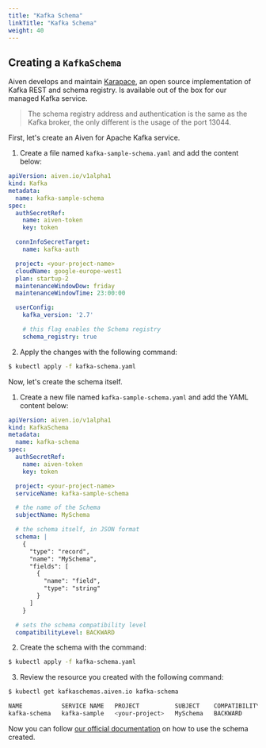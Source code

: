 ```yaml
---
title: "Kafka Schema"
linkTitle: "Kafka Schema"
weight: 40
---
```


## Creating a `KafkaSchema`
Aiven develops and maintain [Karapace](https://github.com/aiven/karapace), an open source implementation of Kafka REST
and schema registry. Is available out of the box for our managed Kafka service.

> The schema registry address and authentication is the same as the Kafka broker, the only different is the usage of the port 13044.

First, let's create an Aiven for Apache Kafka service.

1. Create a file named `kafka-sample-schema.yaml` and add the content below: 
```yaml
apiVersion: aiven.io/v1alpha1
kind: Kafka
metadata:
  name: kafka-sample-schema
spec:
  authSecretRef:
    name: aiven-token
    key: token

  connInfoSecretTarget:
    name: kafka-auth

  project: <your-project-name>
  cloudName: google-europe-west1
  plan: startup-2
  maintenanceWindowDow: friday
  maintenanceWindowTime: 23:00:00

  userConfig:
    kafka_version: '2.7'

    # this flag enables the Schema registry
    schema_registry: true
```

2. Apply the changes with the following command:

```bash
$ kubectl apply -f kafka-schema.yaml 
```

Now, let's create the schema itself.

1. Create a new file named `kafka-sample-schema.yaml` and add the YAML content below:

```yaml
apiVersion: aiven.io/v1alpha1
kind: KafkaSchema
metadata:
  name: kafka-schema
spec:
  authSecretRef:
    name: aiven-token
    key: token

  project: <your-project-name>
  serviceName: kafka-sample-schema

  # the name of the Schema
  subjectName: MySchema

  # the schema itself, in JSON format
  schema: |
    {
      "type": "record",
      "name": "MySchema",
      "fields": [
        {
          "name": "field",
          "type": "string"
        }
      ]
    }

  # sets the schema compatibility level 
  compatibilityLevel: BACKWARD
```

2. Create the schema with the command:

```bash
$ kubectl apply -f kafka-schema.yaml
```

3. Review the resource you created with the following command:

```bash
$ kubectl get kafkaschemas.aiven.io kafka-schema

NAME           SERVICE NAME   PROJECT          SUBJECT    COMPATIBILITY LEVEL   VERSION
kafka-schema   kafka-sample   <your-project>   MySchema   BACKWARD              1
```

Now you can follow [our official documentation](https://help.aiven.io/en/articles/2302613-using-schema-registry-with-aiven-for-apache-kafka)
on how to use the schema created.